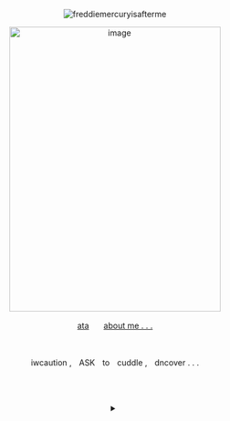 

   <!-- CLICK COUNTER -->
<p align="center"> <img src="https://komarev.com/ghpvc/?username=freddiemercuryisafterme&label=visitors&color=831f05&style=flat" alt="freddiemercuryisafterme" /> </p>
   <!-- CLICK COUNTER -->
   
   <!-- IMAGES -->
   <p align="center">
<img width="370" height="500" alt="image" src="https://github.com/user-attachments/assets/8d440095-da44-499a-a0ad-fee1c7b0d778" /></p>


   <!-- LINKS -->
<p align="center">  <a href="https://140roaches.atabook.org/">ata</a>ㅤㅤ<a href="https://pronouns.cc/@140roaches">about me . . .</a></p>
   <!-- LINKS -->
⠀
   
   <p align="center">
      iwcaution ,ㅤASKㅤtoㅤcuddle ,ㅤdncover . . .
   <br>
⠀

   ⠀
   <div align="center">
<details>

   
<summary></summary>

   <!-- DNI -->
   <br>
<p align="left">
<ins><b><em>dni</em></b></ins> basic crit,, proshit, tcoaall, vivsiepop supporters
<br>boyfriend to death, ybc, country human fans
<br>exclusionists, fake claimers, antiselfship, antikin, anti good faith
<br> anyone who makes fun of; typing quirks, age/pet regression, alterhumans
<br> anyone who violates touch triggers or other boundaries of that sort
<br> DO NOT fucking traumadump on me if i dont know you

   
</p>
   <!-- DNI -->

<!-- THINICE -->
<p align="right">
  <ins><b><em>thin ice</em></b></ins> homestuck, overly freaky people, under 13
   <br>most roblox fans unless friends, spam following or i int first
</p>
<!-- THINICE -->


   <!-- BYI -->
<p align="left"><ins><b><em>byi</em></b></ins> im a sharing yume !11 & <a href="https://otherkin.fandom.com/wiki/Fictionflicker">fictionflicker</a>/<a href="https://otherkin.fandom.com/wiki/Fictionleech">fictionleech</a> . . . 
<br> i am very emotionallyy unstable + have identity and anger issues
<br> my mood may change very quickly, especially if i become triggered
<br> i can get irrationally upset or become mean VERY easily 
<br> bpd and avpd traits, so please iwcaution always
<br> i have A LOT of trouble keeping up w/ relationships. even when i like you
<br>might go quiet, especially in groups. more of a listener than a yapper
<br>also im aroace . no i dont want to be your boyfriend
</p>
<!-- BYI -->


   
<br>
<p align="center">
<img width="100" height="100" alt="image" src="https://64.media.tumblr.com/86dc9080647c554ff10ce3a937664531/0c5fd159ba912643-a8/s100x200/a06c2a709e3e233ecd09003cfd5f8937ffa5a6f0.gifv" />
<img width="100" height="100" alt="image" src="https://64.media.tumblr.com/b3f7338f7465f9ca2cfcfe7a59bf0461/0c5fd159ba912643-72/s100x200/d4b9f3a001ef621f17a521997f6d64a49b6cf45d.gifv" />
<img width="100" height="100" alt="image" src="https://64.media.tumblr.com/e8540b03cc566deb36fde6004f9df95c/0c5fd159ba912643-7b/s100x200/6101b93f3003e2ab8c88fb5974a70cf7cc037dbe.gifv" />
</p>
   <!-- IMAGES -->

<!-- BYI -->
</details>
